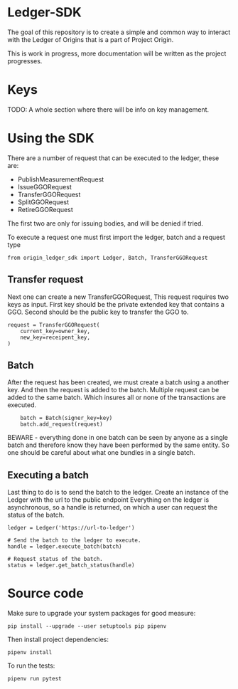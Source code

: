 
# Ledger-SDK

The goal of this repository is to create a simple and common way to interact with the Ledger of Origins that is a part of Project Origin.

This is work in progress, more documentation will be written as the project progresses.


# Keys

TODO: A whole section where there will be info on key management.

# Using the SDK

There are a number of request that can be executed to the ledger, these are:

* PublishMeasurementRequest
* IssueGGORequest
* TransferGGORequest
* SplitGGORequest
* RetireGGORequest

The first two are only for issuing bodies, and will be denied if tried.

To execute a request one must first import the ledger, batch and a request type

    from origin_ledger_sdk import Ledger, Batch, TransferGGORequest



## Transfer request

Next one can create a new TransferGGORequest, This request requires two keys as input.
First key should be the private extended key that contains a GGO.
Second should be the public key to transfer the GGO to.
    
    request = TransferGGORequest(
        current_key=owner_key,
        new_key=receipent_key,
    )

## Batch

After the request has been created, we must create a batch using a another key.
And then the request is added to the batch.
Multiple request can be added to the same batch. Which insures all or none of the transactions are executed.

        batch = Batch(signer_key=key)
        batch.add_request(request)

BEWARE - everything done in one batch can be seen by anyone as a single batch and therefore know they have been performed by the same entity. So one should be careful about what one bundles in a single batch.

## Executing a batch

Last thing to do is to send the batch to the ledger.
Create an instance of the Ledger with the url to the public endpoint
Everything on the ledger is asynchronous, so a handle is returned, on which a user can request the status of the batch.

    ledger = Ledger('https://url-to-ledger')

    # Send the batch to the ledger to execute.
    handle = ledger.execute_batch(batch) 

    # Request status of the batch.
    status = ledger.get_batch_status(handle)


# Source code

Make sure to upgrade your system packages for good measure:
   
    pip install --upgrade --user setuptools pip pipenv

Then install project dependencies:

    pipenv install

To run the tests:
    
    pipenv run pytest


